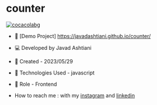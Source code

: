 # counter
[![cocacolabg](https://github.com/javadashtiani/cocacola/assets/134012615/05c46635-f5f0-4da4-9cc3-920a3a905107)](https://github.com/javadashtiani/cocacola/assets/134012615/5df692cd-7829-4187-9e17-0a647f1be18e
)
- 🔗 [Demo Project] https://javadashtiani.github.io/counter/
- 💻 Developed by Javad Ashtiani
- 📆 Created - 2023/05/29
- 🔧 Technologies Used - javascript
- 🧑‍ Role - Frontend

- How to reach me : with my [instagram](https://www.instagram.com/javadashtiani_web/) and [linkedin](https://www.linkedin.com/in/javadashtiani/)
